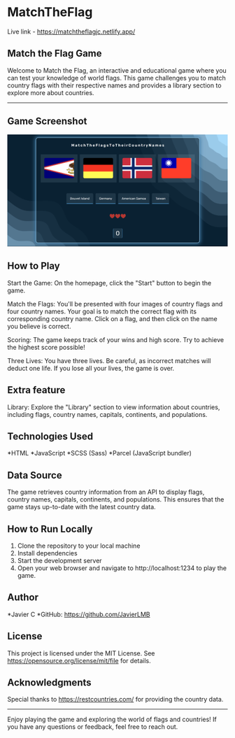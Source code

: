 # MatchTheFlag

Live link - https://matchtheflagjc.netlify.app/

## **Match the Flag Game**

Welcome to Match the Flag, an interactive and educational game where you can test your knowledge of world flags. This game challenges you to match country flags with their respective names and provides a library section to explore more about countries.

---

## **Game Screenshot**

<img src="/src/imgs/Game Screenshot.png" alt="Game Screenshot">

## **How to Play**

Start the Game: On the homepage, click the "Start" button to begin the game.

Match the Flags: You'll be presented with four images of country flags and four country names. Your goal is to match the correct flag with its corresponding country name. Click on a flag, and then click on the name you believe is correct.

Scoring: The game keeps track of your wins and high score. Try to achieve the highest score possible!

Three Lives: You have three lives. Be careful, as incorrect matches will deduct one life. If you lose all your lives, the game is over.

## **Extra feature**

Library: Explore the "Library" section to view information about countries, including flags, country names, capitals, continents, and populations.

## **Technologies Used**

*HTML
*JavaScript
*SCSS (Sass)
*Parcel (JavaScript bundler)

## **Data Source**

The game retrieves country information from an API to display flags, country names, capitals, continents, and populations. This ensures that the game stays up-to-date with the latest country data.

## **How to Run Locally**

1. Clone the repository to your local machine
2. Install dependencies
3. Start the development server
4. Open your web browser and navigate to http://localhost:1234 to play the game.

## **Author**

*Javier C
*GitHub: https://github.com/JavierLMB

## **License**

This project is licensed under the MIT License.
See https://opensource.org/license/mit/file for details.

## **Acknowledgments**

Special thanks to https://restcountries.com/ for providing the country data.

---

Enjoy playing the game and exploring the world of flags and countries! If you have any questions or feedback, feel free to reach out.
